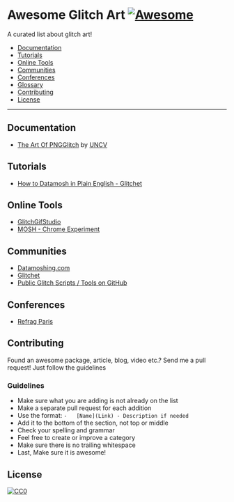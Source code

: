 # Awesome Glitch Art [![Awesome](https://cdn.rawgit.com/sindresorhus/awesome/d7305f38d29fed78fa85652e3a63e154dd8e8829/media/badge.svg)](https://github.com/sindresorhus/awesome)

A curated list about glitch art!

-   [Documentation](#documentation)
-   [Tutorials](#tutorials)
-   [Online Tools](#online-tools)
-   [Communities](#communities)
-   [Conferences](#conferences)
-   [Glossary](#glossary)
-   [Contributing](#contributing)
-   [License](#license)

---

## Documentation

-   [The Art Of PNGGlitch](http://ucnv.github.io/pnglitch/) by [UNCV](http://ucnv.org)

## Tutorials

-   [How to Datamosh in Plain English - Glitchet](http://forum.glitchet.com/t/tutorial-make-video-glitch-art-how-to-datamosh-in-plain-english/36)

## Online Tools

-   [GlitchGifStudio](https://azopcorp.com/glitchgifstudio)
-   [MOSH - Chrome Experiment](https://www.chromeexperiments.com/experiment/mosh)

## Communities

-   [Datamoshing.com](http://www.datamoshing.com)
-   [Glitchet](http://glitchet.com)
-   [Public Glitch Scripts / Tools on GitHub](https://github.com/GlitchTools)

## Conferences

-   [Refrag Paris](http://glitch.refrag.paris)

## Contributing

Found an awesome package, article, blog, video etc.?
Send me a pull request! Just follow the guidelines

### Guidelines

-   Make sure what you are adding is not already on the list
-   Make a separate pull request for each addition
-   Use the format: `-   [Name](Link) - Description if needed`
-   Add it to the bottom of the section, not top or middle
-   Check your spelling and grammar
-   Feel free to create or improve a category
-   Make sure there is no trailing whitespace
-   Last, Make sure it is awesome!

## License

[![CC0](https://i.creativecommons.org/p/zero/1.0/88x31.png)](https://creativecommons.org/publicdomain/zero/1.0/)
